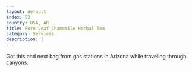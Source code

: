 ```yaml
---
layout: default
index: 52
country: USA, AR
title: Pure Leaf Chamomile Herbal Tea
category: Services
description: |
---
```


Got this and next bag from gas stations in Arizona while traveling through canyons. 